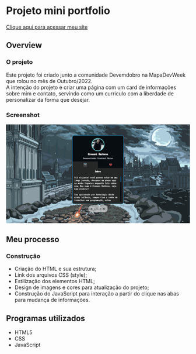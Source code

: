 # Projeto mini portfolio
<a href="https://barbosagio.github.io/mini-portfolio/" target="_blank">Clique aqui para acessar meu site</a>

## Overview
### O projeto
Este projeto foi criado junto a comunidade Devemdobro na MapaDevWeek que rolou no mês de Outubro/2022.<br>
A intenção do projeto é criar uma página com um card de informações sobre mim e contato, servindo como um curriculo com a liberdade de personalizar da forma que desejar.

### Screenshot
![](src/material/mini-potfolio-final.gif)

## Meu processo
### Construção
- Criação do HTML e sua estrutura;
- Link dos arquivos CSS (style);
- Estilização dos elementos HTML;
- Design de imagens e cores para atualização do projeto;
- Construção do JavaScript para interação a partir do clique nas abas para mudança de informações.

## Programas utilizados
- HTML5
- CSS
- JavaScript 